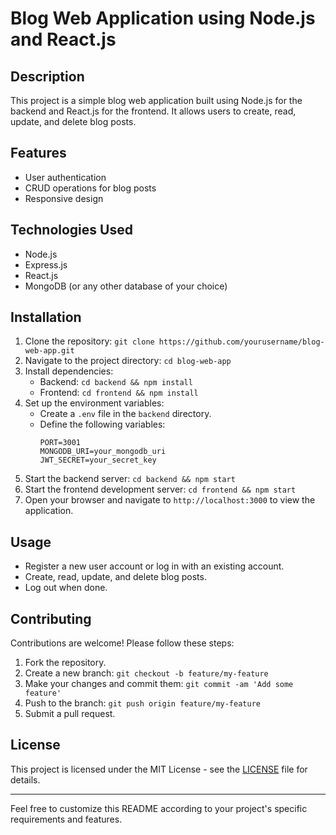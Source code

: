 
# Blog Web Application using Node.js and React.js

## Description
This project is a simple blog web application built using Node.js for the backend and React.js for the frontend. It allows users to create, read, update, and delete blog posts.

## Features
- User authentication
- CRUD operations for blog posts
- Responsive design

## Technologies Used
- Node.js
- Express.js
- React.js
- MongoDB (or any other database of your choice)


## Installation
1. Clone the repository: `git clone https://github.com/yourusername/blog-web-app.git`
2. Navigate to the project directory: `cd blog-web-app`
3. Install dependencies:
   - Backend: `cd backend && npm install`
   - Frontend: `cd frontend && npm install`
4. Set up the environment variables:
   - Create a `.env` file in the `backend` directory.
   - Define the following variables:
     ```
     PORT=3001
     MONGODB_URI=your_mongodb_uri
     JWT_SECRET=your_secret_key
     ```
5. Start the backend server: `cd backend && npm start`
6. Start the frontend development server: `cd frontend && npm start`
7. Open your browser and navigate to `http://localhost:3000` to view the application.

## Usage
- Register a new user account or log in with an existing account.
- Create, read, update, and delete blog posts.
- Log out when done.

## Contributing
Contributions are welcome! Please follow these steps:
1. Fork the repository.
2. Create a new branch: `git checkout -b feature/my-feature`
3. Make your changes and commit them: `git commit -am 'Add some feature'`
4. Push to the branch: `git push origin feature/my-feature`
5. Submit a pull request.

## License
This project is licensed under the MIT License - see the [LICENSE](LICENSE) file for details.

---

Feel free to customize this README according to your project's specific requirements and features.
